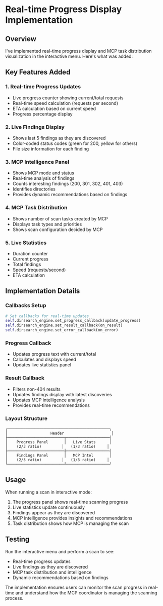 # Real-time Progress Display Implementation

## Overview
I've implemented real-time progress display and MCP task distribution visualization in the interactive menu. Here's what was added:

## Key Features Added

### 1. Real-time Progress Updates
- Live progress counter showing current/total requests
- Real-time speed calculation (requests per second)
- ETA calculation based on current speed
- Progress percentage display

### 2. Live Findings Display
- Shows last 5 findings as they are discovered
- Color-coded status codes (green for 200, yellow for others)
- File size information for each finding

### 3. MCP Intelligence Panel
- Shows MCP mode and status
- Real-time analysis of findings
- Counts interesting findings (200, 301, 302, 401, 403)
- Identifies directories
- Provides dynamic recommendations based on findings

### 4. MCP Task Distribution
- Shows number of scan tasks created by MCP
- Displays task types and priorities
- Shows scan configuration decided by MCP

### 5. Live Statistics
- Duration counter
- Current progress
- Total findings
- Speed (requests/second)
- ETA calculation

## Implementation Details

### Callbacks Setup
```python
# Set callbacks for real-time updates
self.dirsearch_engine.set_progress_callback(update_progress)
self.dirsearch_engine.set_result_callback(on_result)
self.dirsearch_engine.set_error_callback(on_error)
```

### Progress Callback
- Updates progress text with current/total
- Calculates and displays speed
- Updates live statistics panel

### Result Callback
- Filters non-404 results
- Updates findings display with latest discoveries
- Updates MCP intelligence analysis
- Provides real-time recommendations

### Layout Structure
```
┌─────────────────────────────────────────────┐
│                   Header                     │
├─────────────────────────┬───────────────────┤
│    Progress Panel       │   Live Stats      │
│    (2/3 ratio)         │   (1/3 ratio)     │
├─────────────────────────┼───────────────────┤
│    Findings Panel       │   MCP Intel       │
│    (2/3 ratio)         │   (1/3 ratio)     │
└─────────────────────────┴───────────────────┘
```

## Usage
When running a scan in interactive mode:
1. The progress panel shows real-time scanning progress
2. Live statistics update continuously
3. Findings appear as they are discovered
4. MCP intelligence provides insights and recommendations
5. Task distribution shows how MCP is managing the scan

## Testing
Run the interactive menu and perform a scan to see:
- Real-time progress updates
- Live findings as they are discovered
- MCP task distribution and intelligence
- Dynamic recommendations based on findings

The implementation ensures users can monitor the scan progress in real-time and understand how the MCP coordinator is managing the scanning process.
